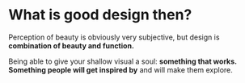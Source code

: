 # What is good design then?

Perception of beauty is obviously very subjective, but design is **combination of beauty and function.**

Being able to give your shallow visual a soul: **something that works. Something people will get inspired by** and will make them explore.

>
